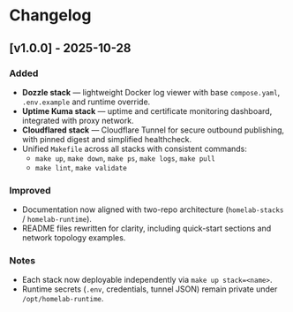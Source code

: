 # Changelog

## [v1.0.0] - 2025-10-28
### Added
- **Dozzle stack** — lightweight Docker log viewer with base `compose.yaml`, `.env.example` and runtime override.
- **Uptime Kuma stack** — uptime and certificate monitoring dashboard, integrated with proxy network.
- **Cloudflared stack** — Cloudflare Tunnel for secure outbound publishing, with pinned digest and simplified healthcheck.
- Unified `Makefile` across all stacks with consistent commands:
  - `make up`, `make down`, `make ps`, `make logs`, `make pull`
  - `make lint`, `make validate`

### Improved
- Documentation now aligned with two-repo architecture (`homelab-stacks` / `homelab-runtime`).
- README files rewritten for clarity, including quick-start sections and network topology examples.

### Notes
- Each stack now deployable independently via `make up stack=<name>`.
- Runtime secrets (`.env`, credentials, tunnel JSON) remain private under `/opt/homelab-runtime`.
